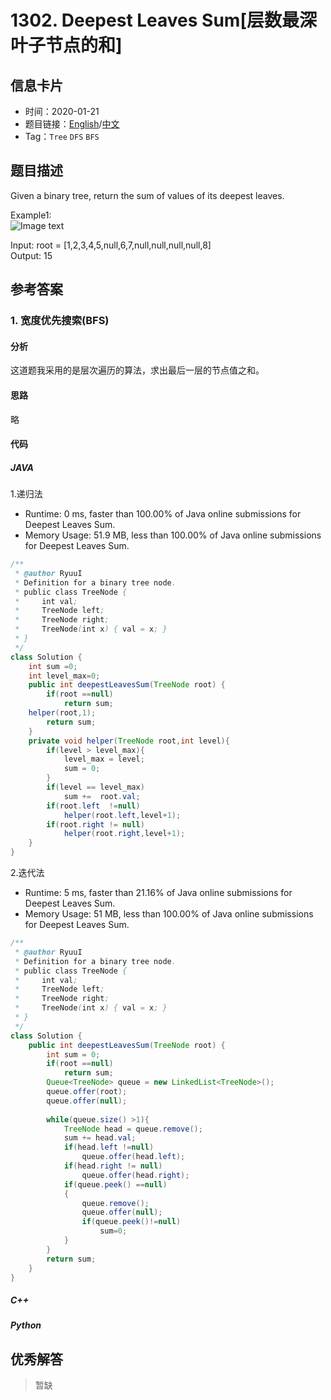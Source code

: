 # 1302. Deepest Leaves Sum[层数最深叶子节点的和]

## 信息卡片

* 时间：2020-01-21
* 题目链接：[English](https://leetcode.com/problems/deepest-leaves-sum/)/[中文](https://leetcode-cn.com/problems/deepest-leaves-sum/)
* Tag：`Tree` `DFS` `BFS`
## 题目描述
Given a binary tree, return the sum of values of its deepest leaves.


Example1:  
![Image text](https://raw.githubusercontent.com/Ryuui-tkb/LeetCode/master/img/1302_ex1.png)  

Input: root = [1,2,3,4,5,null,6,7,null,null,null,null,8]   
Output: 15

## 参考答案   


### 1. 宽度优先搜索(BFS)

#### 分析

这道题我采用的是层次遍历的算法，求出最后一层的节点值之和。

#### 思路
略

#### 代码

##### JAVA

1.递归法

* Runtime: 0 ms, faster than 100.00% of Java online submissions for Deepest Leaves Sum.
* Memory Usage: 51.9 MB, less than 100.00% of Java online submissions for Deepest Leaves Sum.

```Java
/**
 * @author RyuuI
 * Definition for a binary tree node.
 * public class TreeNode {
 *     int val;
 *     TreeNode left;
 *     TreeNode right;
 *     TreeNode(int x) { val = x; }
 * }
 */
class Solution {
    int sum =0;
    int level_max=0;
    public int deepestLeavesSum(TreeNode root) {
        if(root ==null)
            return sum;
	helper(root,1);
        return sum;
    }
    private void helper(TreeNode root,int level){
        if(level > level_max){
            level_max = level;
            sum = 0;
		}
        if(level == level_max)
            sum +=  root.val;
		if(root.left  !=null)
			helper(root.left,level+1);
		if(root.right != null)
			helper(root.right,level+1);
	}
}
```


2.迭代法 

* Runtime: 5 ms, faster than 21.16% of Java online submissions for Deepest Leaves Sum.
* Memory Usage: 51 MB, less than 100.00% of Java online submissions for Deepest Leaves Sum.

```Java
/**
 * @author RyuuI
 * Definition for a binary tree node.
 * public class TreeNode {
 *     int val;
 *     TreeNode left;
 *     TreeNode right;
 *     TreeNode(int x) { val = x; }
 * }
 */
class Solution {
    public int deepestLeavesSum(TreeNode root) {
		int sum = 0;
		if(root ==null)
			return sum;
		Queue<TreeNode> queue = new LinkedList<TreeNode>();
		queue.offer(root);
		queue.offer(null);
		
		while(queue.size() >1){
			TreeNode head = queue.remove();
			sum += head.val;
			if(head.left !=null)
				queue.offer(head.left);
			if(head.right != null)
				queue.offer(head.right);
			if(queue.peek() ==null)
			{
				queue.remove();
				queue.offer(null);
				if(queue.peek()!=null)
					sum=0;
			}
		}
		return sum;       
    }
}
```


##### C++


##### Python


## 优秀解答

>暂缺
